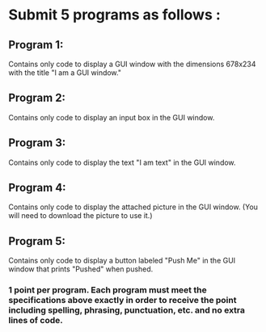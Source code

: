# Submit 5 programs as follows :
## Program 1: 
Contains only code to display a GUI window with the dimensions 678x234 with the title "I am a GUI window."
## Program 2: 
Contains only code to display an input box in the GUI window.
## Program 3: 
Contains only code to display the text "I am text" in the GUI window. 
## Program 4: 
Contains only code to display the attached picture in the GUI window. (You will need to download the picture to use it.)
## Program 5: 
Contains only code to display a button labeled "Push Me" in the GUI window that prints "Pushed" when pushed.

### 1 point per program. Each program must meet the specifications above exactly in order to receive the point including spelling, phrasing, punctuation, etc. and no extra lines of code.
